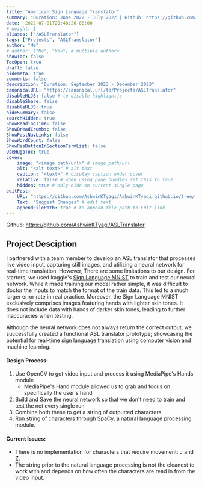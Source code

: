 ```yaml
---
title: "American Sign Language Translator"
summary: "Duration: June 2022 - July 2022 | Github: https://github.com/AshwinKTyagi/ASLTranslator"
date:  2022-07-01T20:48:26-08:00
# weight: 1
aliases: ["/ASLTranslator"]
tags: ["Projects", "ASLTranslator"]
author: "Me"
# author: ["Me", "You"] # multiple authors
showToc: false
TocOpen: true
draft: false
hidemeta: true
comments: false
description: "Duration: September 2023 - December 2023"
canonicalURL: "https://canonical.url/to/Projects/ASLTranslator"
disableHLJS: false # to disable highlightjs
disableShare: false
disableHLJS: true
hideSummary: false
searchHidden: true
ShowReadingTime: false
ShowBreadCrumbs: false
ShowPostNavLinks: false
ShowWordCount: false
ShowRssButtonInSectionTermList: false
UseHugoToc: true
cover:
    image: "<image path/url>" # image path/url
    alt: "<alt text>" # alt text
    caption: "<text>" # display caption under cover
    relative: false # when using page bundles set this to true
    hidden: true # only hide on current single page
editPost:
    URL: "https://github.com/AshwinKTyagi/AshwinKTyagi.github.io/tree/main/content"
    Text: "Suggest Changes" # edit text
    appendFilePath: true # to append file path to Edit link
---
```

Github: https://github.com/AshwinKTyagi/ASLTranslator

## Project Desciption

I partnered with a team member to develop an ASL translator that processes live video input, capturing still images,
and utilizing a neural network for real-time translation. 
However, There are some limitations to our design. For starters, we used kaggle's [Sign Language MNIST](https://www.kaggle.com/datasets/datamunge/sign-language-mnist) to train and test our neural network.
While it made training our model rather simple, it was difficult to doctor the inputs to match the format of the train data. 
This led to a much larger error rate in real practice. Moreover, the Sign Language MNIST exclusively comprises images featuring hands with lighter skin tones. It does not include data with hands of darker skin tones, leading to further inaccuracies when testing.

Although the neural network does not always return the correct output, we successfully created a functional ASL translator prototype;
showcasing the potential for real-time sign language translation using computer vision and machine learning.

#### Design Process:
1. Use OpenCV to get video input and process it using MediaPipe's Hands module
    - MediaPipe's Hand module allowed us to grab and focus on specifically the user's hand
2. Build and Save the neural network so that we don't need to train and test the net every single run
3. Combine both these to get a string of outputted characters
4. Run string of characters through SpaCy, a natural language processing module.

#### Current Issues:
- There is no implementation for characters that require movement: J and Z.
- The string prior to the natural language processing is not the cleanest to work with and depends on how often the characters are read in from the video input.
